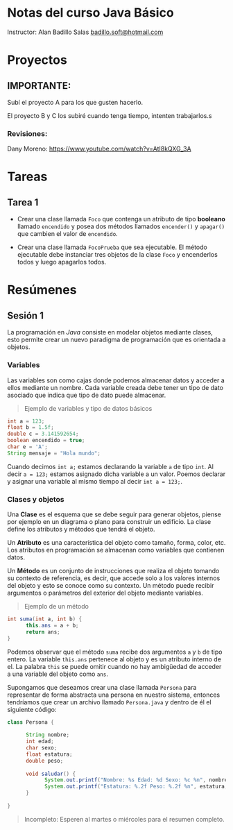 # Notas del curso Java Básico

Instructor: Alan Badillo Salas <badillo.soft@hotmail.com>

# Proyectos

## IMPORTANTE:

Subí el proyecto A para los que gusten hacerlo.

El proyecto B y C los subiré cuando tenga tiempo, intenten trabajarlos.s

### Revisiones:

Dany Moreno: https://www.youtube.com/watch?v=AtI8kQXG_3A

# Tareas

## Tarea 1

* Crear una clase llamada `Foco` que contenga un atributo de tipo **booleano** llamado `encendido` y posea dos métodos llamados `encender()` y `apagar()` que cambien el valor de `encendido`.

* Crear una clase llamada `FocoPrueba` que sea ejecutable. El método ejecutable debe instanciar tres objetos de la clase `Foco` y encenderlos todos y luego apagarlos todos.

# Resúmenes

## Sesión 1

La programación en *Java* consiste en modelar objetos mediante clases, esto permite crear un nuevo paradigma de programación que es orientada a objetos.

### Variables

Las variables son como cajas donde podemos almacenar datos y acceder a ellos mediante un nombre. Cada variable creada debe tener un tipo de dato asociado que indica que tipo de dato puede almacenar.

> Ejemplo de variables y tipo de datos básicos

~~~java
int a = 123;
float b = 1.5f;
double c = 3.141592654;
boolean encendido = true;
char e = 'A';
String mensaje = "Hola mundo";
~~~~

Cuando decimos `int a;` estamos declarando la variable `a` de tipo `int`. Al decir `a = 123;` estamos asignado dicha variable a un valor. Poemos declarar y asignar una variable al mismo tiempo al decir `int a = 123;`.

### Clases y objetos

Una **Clase** es el esquema que se debe seguir para generar objetos, piense por ejemplo en un diagrama o plano para construir un edificio. La clase define los atributos y métodos que tendrá el objeto.

Un **Atributo** es una característica del objeto como tamaño, forma, color, etc. Los atributos en programación se almacenan como variables que contienen datos.

Un **Método** es un conjunto de instrucciones que realiza el objeto tomando su contexto de referencia, es decir, que accede solo a los valores internos del objeto y esto se conoce como su contexto. Un método puede recibir argumentos o parámetros del exterior del objeto mediante variables.

> Ejemplo de un método

~~~java
int suma(int a, int b) {
      this.ans = a + b;
      return ans;
}
~~~

Podemos observar que el método `suma` recibe dos argumentos `a` y `b` de tipo entero. La variable `this.ans` pertenece al objeto y es un atributo interno de el. La palabra `this` se puede omitir cuando no hay ambigüedad de acceder a una variable del objeto como `ans`.

Supongamos que deseamos crear una clase llamada `Persona` para representar de forma abstracta una persona en nuestro sistema, entonces tendríamos que crear un archivo llamado `Persona.java` y dentro de él el siguiente código:

~~~java
class Persona {
      
      String nombre;
      int edad;
      char sexo;
      float estatura;
      double peso;
      
      void saludar() {
            System.out.printf("Nombre: %s Edad: %d Sexo: %c %n", nombre, edad, sexo);
            System.out.printf("Estatura: %.2f Peso: %.2f %n", estatura, peso);
      }
      
}
~~~

> Incompleto: Esperen al martes o miércoles para el resumen completo.
